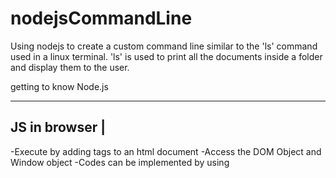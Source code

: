 # nodejsCommandLine
Using nodejs to create a custom command line similar to the 'ls' command used in a linux terminal. 'ls' is used to print all the documents inside a folder and display them to the user.

getting to know Node.js

-------------------------------------------------------------
JS in browser                                               |
-------------------------------------------------------------
-Execute by adding tags to an html document
-Access the DOM Object and Window object
-Codes can be implemented by using <script> and works across
the whole browser.
-Varaiables are shared throughout the browser

-------------------------------------------------------------
JS in Node.js                                               |
-------------------------------------------------------------
-Execute by using Node CLI from terminal
-No DOM exists
-Each file is a separate world, variables are shared using
exports
-Include various libraries by using NPM(node package manager)

-------------------------------------------------------------
Node.js can be used in terminal by using node <filename> or use node REPL which can be used to run JS scripts directly.

-------------------------------------------------------------
Node.js modules system                                      |
-------------------------------------------------------------
using <require('filedir')> and module.exports = variables


-------------------------------------------------------------
NodeJS essential knowledge                                  |
-------------------------------------------------------------
The exported file is wrapped inside a function before it is ran inside nodejs. The function wrapper includes four arguments,
exports(equivalent to 'module.exports'), require(function used to get access to the exports from another file), module(object that defines some properties + information), __filename and __dirname(full path of this file).

Nodejs uses Require Cache to store the exported file and get a reference from the Cache the second or the third time it needs a reference to the exports from that file. HENCE Nodejs only fetches the required file only once.

-------------------------------------------------------------
NodeJS debugging commandline                                |
-------------------------------------------------------------
use node inspect index.js
use node --inspect index.js
use node --inspect-brk index.js  (mostly use this one)  debugger can be viewed using chrome://inspect

---

initial commit

     initial commit 
---

experimenting with node modules
---

Readme update

     adding more info on nodejs, debugging tools and module.exports concept
---

V 0.11

     use node to display the documents in current directory
---

V 0.12

     structure node.js package.json for executables
---

V 0.13

     link our commandline tool using npm link
---

V 0.14

     use fs.lstat to check the stats of the file and change color accordingly.

     bug:
     random order displayed everytime the function is called.
---

V 0.141

     bug fix using two different approaches
---

V 0.142

     using promise appoach with fs.promise and util.promisify to allow all results to be return and displayed at once.
---

V 0.15

     use await+promise.all+async tools to allow all promise to resolve at once rather than one-by-one.
---

V 0.16

     color texting commandline tool using chalk(npm package).
---

V 0.17

     path input other than current working directory.